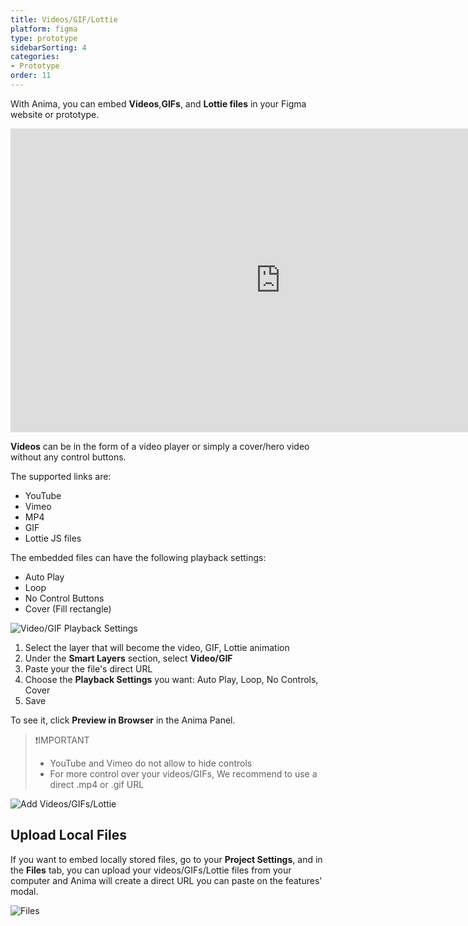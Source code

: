 ```yaml
---
title: Videos/GIF/Lottie
platform: figma
type: prototype
sidebarSorting: 4
categories: 
- Prototype
order: 11
---
```

With Anima, you can embed  **Videos**,**GIFs**, and **Lottie files** in your Figma website or prototype. 

<iframe width="864" height="486" src="https://www.youtube.com/embed/H93iUSzhVBw" frameborder="0" allow="accelerometer; autoplay; encrypted-media; gyroscope; picture-in-picture" allowfullscreen></iframe>


**Videos** can be in the form of a video player or simply a cover/hero video without any control buttons.

The supported links are:

* YouTube
* Vimeo
* MP4
* GIF
* Lottie JS files

The embedded files can have the following playback settings:

* Auto Play
* Loop
* No Control Buttons
* Cover (Fill rectangle)

![Video/GIF Playback Settings](https://p46.f4.n0.cdn.getcloudapp.com/items/qGuKNJqN/Figma-Prototype-Video%20playback%403x.png?v=99a542457cbe380a94e7386291146d61 "Video/GIF Playback Settings")


 1. Select the layer that will become the video, GIF, Lottie animation
 2. Under the **Smart Layers** section, select **Video/GIF**
 3. Paste your the file's direct URL
 4. Choose the **Playback Settings** you want: Auto Play, Loop, No Controls, Cover
 5. Save
 
To see it, click **Preview in Browser** in the Anima Panel.

>❗️IMPORTANT
> - YouTube and Vimeo do not allow to hide controls
> - For more control over your videos/GIFs, We recommend to use a direct .mp4 or .gif URL

![Add Videos/GIFs/Lottie](https://p46.f4.n0.cdn.getcloudapp.com/items/8Lu7PoY7/Figma-Prototype-Video%402x.png?v=67492688a99ad6f5424070a393e14169 "Add Videos/GIFs/Lottie" )


## Upload Local Files

If you want to embed locally stored files, go to your **Project Settings**, and in the **Files** tab, you can upload your videos/GIFs/Lottie files from your computer and Anima will create a direct URL you can paste on the features' modal.

![Files](https://s3.amazonaws.com/animaapp/docs/web-app/Anima%204%20-%20Files.png)



